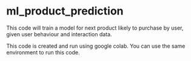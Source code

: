 # ml_product_prediction
This code will train a model for next product likely to purchase by user, given user behaviour and interaction data.

This code is created and run using google colab. You can use the same environment to run this code.


